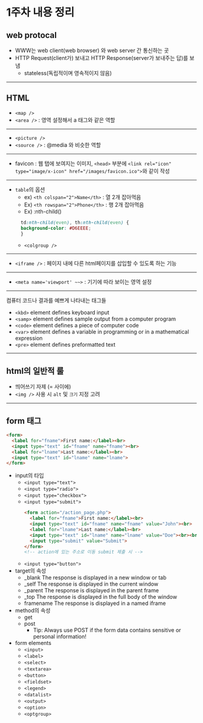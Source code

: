 # 1주차 내용 정리
## web protocal
* WWW는 web client(web browser) 와 web server 간 통신하는 곳
* HTTP Request(client가) 보내고 HTTP Response(server가 보내주는 답)를 보냄  
  * stateless(독립적이며 영속적이지 않음)
---
## HTML
* `<map />`
* `<area />` : 영역 설정해서 a 태그와 같은 역할
---
* `<picture />`
* `<source />`  : @media 와 비슷한 역할
---
* favicon : 웹 탭에 보여지는 이미지, `<head>` 부분에 `<link rel="icon" type="image/x-icon" href="/images/favicon.ico">`와 같이 작성 
---
* `table`의 옵션
  * ex) `<th colspan="2">Name</th>` : 열 2개 잡아먹음
  * Ex) `<th rowspan="2">Phone</th>` : 행 2개 잡아먹음
  * Ex) :nth-child()
  ```css
    td:nth-child(even), th:nth-child(even) {
    background-color: #D6EEEE;
    }
  ```
  * `<colgroup />`
---
* `<iframe />` : 페이지 내에 다른 html페이지를 삽입할 수 있도록 하는 기능
---
* `<meta name='viewport' ~~>` : 기기에 따라 보이는 영역 설정
---
컴퓨터 코드나 결과를 예쁘게 나타내는 태그들
* `<kbd>` element defines keyboard input
* `<samp>` element defines sample output from a computer program
* `<code>` element defines a piece of computer code
* `<var>` element defines a variable in programming or in a mathematical expression
* `<pre>` element defines preformatted text
---
## html의 일반적 룰
* 띄어쓰기 자제 (= 사이에)
* `<img />` 사용 시 `alt` 및 `크기` 지정 고려

---
## form 태그
```html
<form>
  <label for="fname">First name:</label><br>
  <input type="text" id="fname" name="fname"><br>
  <label for="lname">Last name:</label><br>
  <input type="text" id="lname" name="lname">
</form>
```
* input의 타입
  * `<input type="text">`
  * `<input type="radio">`
  * `<input type="checkbox">`
  * `<input type="submit">`
    ```html
    <form action="/action_page.php">
      <label for="fname">First name:</label><br>
      <input type="text" id="fname" name="fname" value="John"><br>
      <label for="lname">Last name:</label><br>
      <input type="text" id="lname" name="lname" value="Doe"><br><br>
      <input type="submit" value="Submit">
    </form> 
    <!-- action에 있는 주소로 이동 submit 제출 시 -->
    ```
  * `<input type="button">`
* target의 속성
  * _blank	The response is displayed in a new window or tab
  * _self	The response is displayed in the current window
  * _parent	The response is displayed in the parent frame
  * _top	The response is displayed in the full body of the window
  * framename	The response is displayed in a named iframe
* method의 속성
  * get
  * post
    * Tip: Always use POST if the form data contains sensitive or personal information!
* form elements
  * `<input>`
  * `<label>`
  * `<select>`
  * `<textarea>`
  * `<button>`
  * `<fieldset>`
  * `<legend>`
  * `<datalist>`
  * `<output>`
  * `<option>`
  * `<optgroup>`